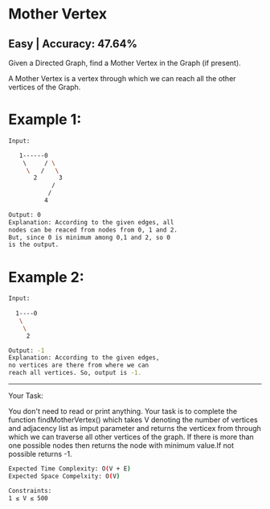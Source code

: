 # Mother Vertex

## Easy | Accuracy: 47.64%

<p>Given a Directed Graph, find a Mother Vertex in the Graph (if present).</p> 
<p>A Mother Vertex is a vertex through which we can reach all the other vertices of the Graph.</p>


# Example 1:

```bash
Input: 

   1------0
    \     / \
     \   /   \
       2      3
            /
           /
          4

Output: 0
Explanation: According to the given edges, all 
nodes can be reaced from nodes from 0, 1 and 2. 
But, since 0 is minimum among 0,1 and 2, so 0 
is the output.
```


# Example 2:

```bash
Input: 
 
  1----0
   \
    \
     2 

Output: -1
Explanation: According to the given edges, 
no vertices are there from where we can 
reach all vertices. So, output is -1.
```

<hr>

<span>Your Task:</span>
<p>You don't need to read or print anything. Your task is to complete the function findMotherVertex() which takes V denoting the number of vertices and adjacency list as imput parameter and returns the verticex from through which we can traverse all other vertices of the graph. If there is more than one possible nodes then returns the node with minimum value.If not possible returns -1.</p>


```bash
Expected Time Complexity: O(V + E)
Expected Space Compelxity: O(V)

Constraints:
1 ≤ V ≤ 500
```

